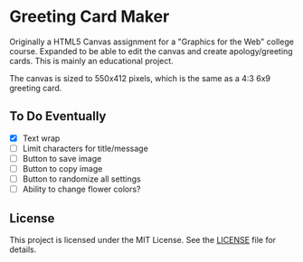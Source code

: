 # Greeting Card Maker

Originally a HTML5 Canvas assignment for a "Graphics for the Web" college course. Expanded to be able to edit the canvas and create apology/greeting cards. This is mainly an educational project.

The canvas is sized to 550x412 pixels, which is the same as a 4:3 6x9 greeting card.

## To Do Eventually

- [x] Text wrap
- [ ] Limit characters for title/message
- [ ] Button to save image
- [ ] Button to copy image
- [ ] Button to randomize all settings
- [ ] Ability to change flower colors?

## License

This project is licensed under the MIT License. See the [LICENSE](LICENSE) file for details.
